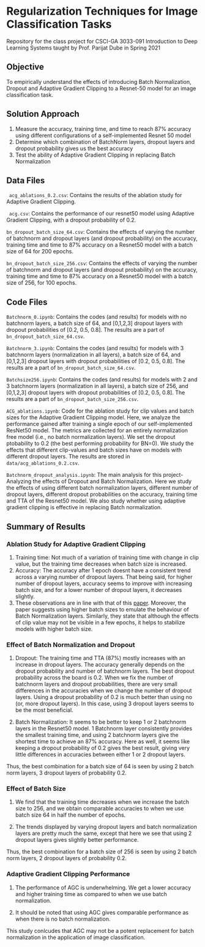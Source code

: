 # Regularization Techniques for Image Classification Tasks 
Repository for the class project for CSCI-GA 3033-091 Introduction to Deep Learning Systems taught by Prof. Parijat Dube in Spring 2021

## Objective
To empirically understand the effects of introducing Batch Normalization, Dropout and Adaptive Gradient Clipping to a Resnet-50 model for an image classification task.

## Solution Approach
1. Measure the accuracy, training time, and time to reach 87% accuracy using different configurations of a self-implemented Resnet 50 model
2. Determine which combination of BatchNorm layers, dropout layers and dropout probability gives us the best accuracy 
3. Test the ability of Adaptive Gradient Clipping in replacing Batch Normalization

## Data Files

``` acg_ablations_0.2.csv```: Contains the results of the ablation study for Adaptive Gradient Clipping. 

``` acg.csv```: Contains the performance of our resnet50 model using Adaptive Gradient Clipping, with a dropout probability of 0.2.

```bn_dropout_batch_size_64.csv```: Contains the effects of varying the number of batchnorm and dropout layers (and dropout probability) on the accuracy, training time and time to 87% accuracy on a Resnet50 model with a batch size of 64 for 200 epochs.

```bn_dropout_batch_size_256.csv```: Contains the effects of varying the number of batchnorm and dropout layers (and dropout probability) on the accuracy, training time and time to 87% accuracy on a Resnet50 model with a batch size of 256, for 100 epochs.

## Code Files
```Batchnorm_0.ipynb```: Contains the codes (and results) for models with no batchnorm layers, a batch size of 64, and [0,1,2,3] dropout layers with dropout probabilities of [0.2, 0.5, 0.8]. The results are a part of ```bn_dropout_batch_size_64.csv```.

```Batchnorm_3.ipynb```: Contains the codes (and results) for models with 3 batchnorm layers (normalization in all layers), a batch size of 64, and [0,1,2,3] dropout layers with dropout probabilities of [0.2, 0.5, 0.8]. The results are a part of ```bn_dropout_batch_size_64.csv```.

```Batchsize256.ipynb```: Contains the codes (and results) for models with 2 and 3 batchnorm layers (normalization in all layers), a batch size of 256, and [0,1,2,3] dropout layers with dropout probabilities of [0.2, 0.5, 0.8]. The results are a part of ```bn_dropout_batch_size_256.csv```.

```ACG_ablations.ipynb```: Code for the ablation study for clip values and batch sizes for the Adaptive Gradient Clipping model. Here, we analyze the performance gained after training a single epoch of our self-implemented ResNet50 model.
The metrics are collected for an entirely normalization free model (i.e., no batch normalization layers). We set the dropout ptobability to 0.2 (the best performing probability for BN=0). We study the effects that different clip-values and batch sizes have on models with different dropout layers.
The results are stored in ```data/acg_ablations_0.2.csv```.

```Batchnorm_dropout_analysis.ipynb```: The main analysis for this project- Analyzing the effects of Dropout and Batch Normalization. Here we study the effects of using different batch normalization layers, different number of dropout layers, different dropout probabilities on the accuracy, training time and TTA of the Resnet50 model. We also study whether using adaptive gradient clipping is effective in replacing Batch normalization.




## Summary of Results

### Ablation Study for Adaptive Gradient Clipping
1. Training time: Not much of a variation of training time with change in clip value, but the training time decreases when batch size is increased.
2. Accuracy: The accuracy after 1 epoch doesnt have a consistent trend across a varying number of dropout layers. That being said, for higher number of dropout layers, accuracy seems to improve with increasing batch size, and for a lower number of dropout layers, it decreases slightly.
3. These observations are in line with that of this [paper](https://arxiv.org/pdf/2102.06171.pdf). Moreover, the paper suggests using higher batch sizes to emulate the behaviour of Batch Normalization layers. Similarly, they state that although the effects of clip value may not be visible in a few epochs, it helps to stabilize models with higher batch size.

### Effect of Batch Normalization and Dropout
1. Dropout: The training time and TTA (87%) mostly increases with an increase in dropout layers. The accuracy generally depends on the dropout probability and number of batchnorm layers. The best dropout probability across the board is 0.2. When we fix the number of batchnorm layers and dropout probabilities, there are very small differences in the accuracies when we change the number of dropout layers. Using a dropout probability of 0.2 is much better than using no (or, more dropout layers). In this case, using 3 dropout layers seems to be the most beneficial.

2. Batch Normalization: It seems to be better to keep 1 or 2 batchnorm layers in the Resnet50 model. 1 Batchnorm layer consistently provides the smallest training time,  and using 2 batchnorm layers give the shortest time to achieve an 87% accuracy. Here as well, it seems like keeping a dropout probability of 0.2 gives the best result, giving very little differences in accuracies between either 1 or 2 dropout layers.

Thus, the best combination for a batch size of 64 is seen by using 2 batch norm layers, 3 dropout layers of probability 0.2.

### Effect of Batch Size
1. We find that the training time decreases when we increase the batch size to 256, and we obtain comparable accuracies to when we use batch size 64 in half the number of epochs.

2. The trends displayed by varying dropout layers and batch normalization layers are pretty much the same, except that here we see that using 2 dropout layers gives slightly better performance.

Thus, the best combination for a batch size of 256 is seen by using 2 batch norm layers, 2 dropout layers of probability 0.2.

### Adaptive Gradient Clipping Performance
1. The performance of AGC is underwhelming. We get a lower accuracy and higher training time as compared to when we use batch normalization.

2. It should be noted that using AGC gives comparable performance as when there is no batch normalization.

This study conlcudes that AGC may not be a potent replacement for batch normalization in the application of image classification.
